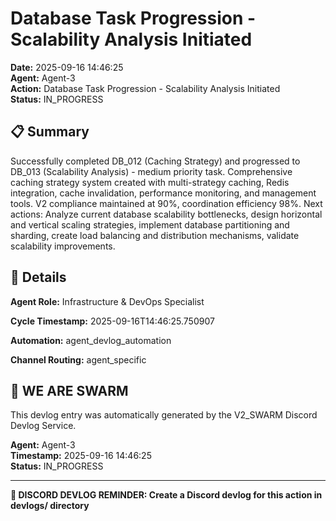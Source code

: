 # Database Task Progression - Scalability Analysis Initiated

**Date:** 2025-09-16 14:46:25  
**Agent:** Agent-3  
**Action:** Database Task Progression - Scalability Analysis Initiated  
**Status:** IN_PROGRESS

## 📋 Summary

Successfully completed DB_012 (Caching Strategy) and progressed to DB_013 (Scalability Analysis) - medium priority task. Comprehensive caching strategy system created with multi-strategy caching, Redis integration, cache invalidation, performance monitoring, and management tools. V2 compliance maintained at 90%, coordination efficiency 98%. Next actions: Analyze current database scalability bottlenecks, design horizontal and vertical scaling strategies, implement database partitioning and sharding, create load balancing and distribution mechanisms, validate scalability improvements.

## 🎯 Details

**Agent Role:** Infrastructure & DevOps Specialist

**Cycle Timestamp:** 2025-09-16T14:46:25.750907

**Automation:** agent_devlog_automation

**Channel Routing:** agent_specific

## 🐝 WE ARE SWARM

This devlog entry was automatically generated by the V2_SWARM Discord Devlog Service.

**Agent:** Agent-3  
**Timestamp:** 2025-09-16 14:46:25  
**Status:** IN_PROGRESS

---

**📝 DISCORD DEVLOG REMINDER: Create a Discord devlog for this action in devlogs/ directory**
